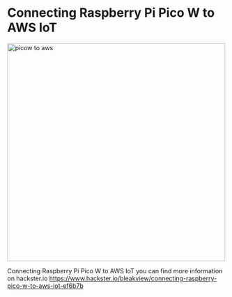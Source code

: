 
# Connecting Raspberry Pi Pico W to AWS IoT
<img src="https://bleakview.github.io/git/rp_pico_w_aws_iot/images/picow_awsiot.jpg" alt="picow to aws" width="500"/>

Connecting Raspberry Pi Pico W to AWS IoT you can find more information on hackster.io
https://www.hackster.io/bleakview/connecting-raspberry-pico-w-to-aws-iot-ef6b7b
